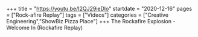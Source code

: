 +++
title = "https://youtu.be/I2QJ29ieDlo"
startdate = "2020-12-16"
pages = ["Rock-afire Replay"]
tags = ["Videos"]
categories = ["Creative Engineering","ShowBiz Pizza Place"]
+++
The Rockafire Explosion - Welcome In (Rockafire Replay)
